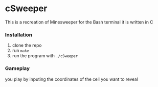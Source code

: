 # cSweeper

This is a recreation of Minesweeper for the Bash terminal
it is written in C


### Installation
1. clone the repo
2. run `make`
3. run the program with `./cSweeper`

### Gameplay
you play by inputing the coordinates of the cell you want to reveal 

